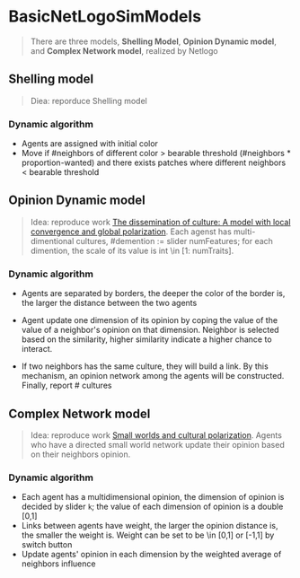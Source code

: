 # BasicNetLogoSimModels

> There are three models, **Shelling Model**, **Opinion Dynamic model**, and **Complex Network model**, realized by Netlogo

## **Shelling model**

> Diea: reporduce Shelling model

### Dynamic algorithm
- Agents are assigned with initial color
- Move if #neighbors of different color > bearable threshold (#neighbors * proportion-wanted) and there exists patches where different neighbors < bearable threshold

## **Opinion Dynamic model**

> Idea: reproduce work [The dissemination of culture: A model with local convergence and global polarization](https://www.jstor.org/stable/pdf/174371.pdf). Each agenst has multi-dimentional cultures, #demention := slider numFeatures; for each dimention, the scale of its value is int \in [1: numTraits].

### Dynamic algorithm
- Agents are separated by borders, the deeper the color of the border is, the larger the distance between the two agents

- Agent update one dimension of its opinion by coping the value of the value of a neighbor's opinion on that dimension. Neighbor is selected based on the similarity, higher similarity indicate a higher chance to interact.

- If two neighbors has the same culture, they will build a link. By this mechanism, an opinion network among the agents will be constructed. Finally, report # cultures

## **Complex Network model**

> Idea: reproduce work [Small worlds and cultural polarization](https://www.tandfonline.com/doi/pdf/10.1080/0022250X.2010.532261). Agents who have a directed small world network update their opinion based on their neighbors opinion.

### Dynamic algorithm
- Each agent has a multidimensional opinion, the dimension of opinion is decided by slider `k`; the value of each dimension of opinion is a double [0,1]
- Links between agents have weight, the larger the opinion distance is, the smaller the weight is. Weight can be set to be \in [0,1] or [-1,1] by switch button
- Update agents' opinion in each dimension by the weighted average of neighbors influence


